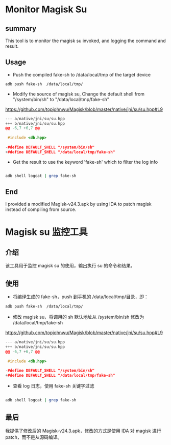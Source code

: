 # Monitor Magisk Su

## summary
This tool is to monitor the magisk su invoked, and logging the command and result.


## Usage


* Push the compiled fake-sh to /data/local/tmp of the target device

```bash
adb push fake-sh  /data/local/tmp/
```

* Modify the source of magisk su, Change the default shell from "/system/bin/sh" to "/data/local/tmp/fake-sh"

https://github.com/topjohnwu/Magisk/blob/master/native/jni/su/su.hpp#L9

```C++
--- a/native/jni/su/su.hpp
+++ b/native/jni/su/su.hpp
@@ -6,7 +6,7 @@
 
 #include <db.hpp>
 
-#define DEFAULT_SHELL "/system/bin/sh"
+#define DEFAULT_SHELL "/data/local/tmp/fake-sh"

```

* Get the result to use the keyword 'fake-sh' which to filter the log info

```bash

adb shell logcat | grep fake-sh

```

## End

I provided a modified Magisk-v24.3.apk by using IDA to patch magisk instead of compiling from source.



# Magisk su 监控工具

## 介绍

该工具用于监控 magisk su 的使用，输出执行 su 的命令和结果。

## 使用

* 将编译生成的 fake-sh，push 到手机的 /data/local/tmp/目录，即：

```bash
adb push fake-sh  /data/local/tmp/
```

* 修改 magisk su，将调用的 sh 默认地址从 /system/bin/sh 修改为 /data/local/tmp/fake-sh

https://github.com/topjohnwu/Magisk/blob/master/native/jni/su/su.hpp#L9

```C++
--- a/native/jni/su/su.hpp
+++ b/native/jni/su/su.hpp
@@ -6,7 +6,7 @@
 
 #include <db.hpp>
 
-#define DEFAULT_SHELL "/system/bin/sh"
+#define DEFAULT_SHELL "/data/local/tmp/fake-sh"

```

* 查看 log 日志，使用 fake-sh 关键字过滤

```bash

adb shell logcat | grep fake-sh

```


## 最后

我提供了修改后的 Magisk-v24.3.apk，修改的方式是使用 IDA 对 magisk 进行 patch，而不是从源码编译。

